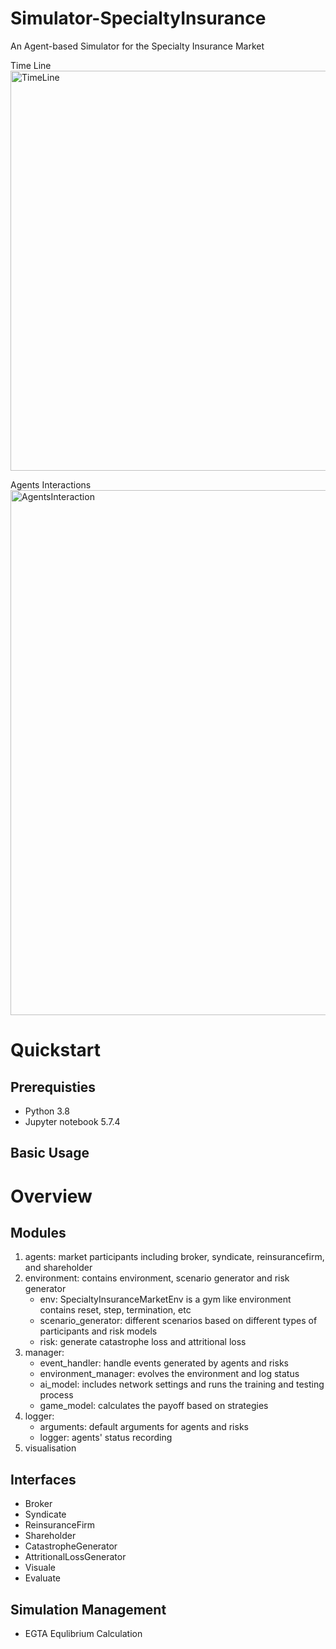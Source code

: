 # Simulator-SpecialtyInsurance
An Agent-based Simulator for the Specialty Insurance Market

Time Line 
<img width="640" alt="TimeLine" src="https://github.com/teresa-bi/Simulator-SpecialtyInsurance/assets/97514447/b0dd40aa-b7bb-4a21-b4a8-fb733f9c779f">

Agents Interactions
<img width="840" alt="AgentsInteraction" src="https://github.com/teresa-bi/Simulator-SpecialtyInsurance/assets/97514447/139c014e-1af7-4e41-ad09-c26c38fad3ce">

# Quickstart
## Prerequisties
- Python 3.8
- Jupyter notebook 5.7.4
## Basic Usage

# Overview
## Modules
1. agents: market participants including broker, syndicate, reinsurancefirm, and shareholder
2. environment: contains environment, scenario generator and risk generator
   - env: SpecialtyInsuranceMarketEnv is a gym like environment contains reset, step, termination, etc
   - scenario_generator: different scenarios based on different types of participants and risk models
   - risk: generate catastrophe loss and attritional loss
3. manager: 
   - event_handler: handle events generated by agents and risks
   - environment_manager: evolves the environment and log status
   - ai_model: includes network settings and runs the training and testing process
   - game_model: calculates the payoff based on strategies
4. logger:
   - arguments: default arguments for agents and risks
   - logger: agents' status recording
6. visualisation
  
## Interfaces
- Broker
- Syndicate
- ReinsuranceFirm
- Shareholder
- CatastropheGenerator
- AttritionalLossGenerator
- Visuale
- Evaluate

## Simulation Management
- EGTA Equlibrium Calculation
